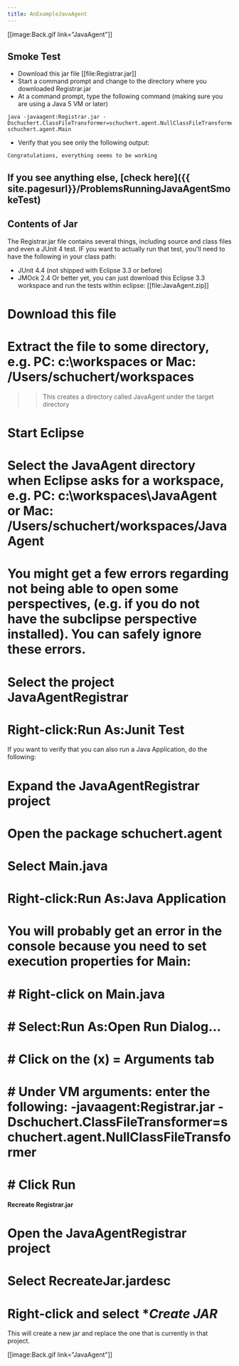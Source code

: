 ```yaml
---
title: AnExampleJavaAgent
---
```

[[image:Back.gif link="JavaAgent"]]
## Smoke Test
* Download this jar file [[file:Registrar.jar]]
* Start a command prompt and change to the directory where you downloaded Registrar.jar
* At a command prompt, type the following command (making sure you are using a Java 5 VM or later)
```terminal
java -javaagent:Registrar.jar -Dschuchert.ClassFileTransformer=schuchert.agent.NullClassFileTransformer schuchert.agent.Main
```
* Verify that you see only the following output:
```terminal
Congratulations, everything seems to be working
```

If you see anything else, [check here]({{ site.pagesurl}}/ProblemsRunningJavaAgentSmokeTest)
----
## Contents of Jar
The Registrar.jar file contains several things, including source and class files and even a JUnit 4 test. IF you want to actually run that test, you'll need to have the following in your class path:
* JUnit 4.4 (not shipped with Eclipse 3.3 or before)
* JMOck 2.4
Or better yet, you can just download this Eclipse 3.3 workspace and run the tests within eclipse: [[file:JavaAgent.zip]]
# Download this file
# Extract the file to some directory, e.g. PC: **c:\workspaces** or Mac: **/Users/schuchert/workspaces**
>> This creates a directory called JavaAgent under the target directory
# Start Eclipse
# Select the JavaAgent directory when Eclipse asks for a workspace, e.g. PC: **c:\workspaces\JavaAgent** or Mac: **/Users/schuchert/workspaces/JavaAgent**
# You might get a few errors regarding not being able to open some perspectives, (e.g. if you do not have the subclipse perspective installed). You can safely ignore these errors.
# Select the project JavaAgentRegistrar
# Right-click:Run As:Junit Test

If you want to verify that you can also run a Java Application, do the following:
# Expand the **JavaAgentRegistrar** project
# Open the package **schuchert.agent**
# Select **Main.java**
# Right-click:Run As:Java Application
# You will probably get an error in the console because you need to set execution properties for Main:
# # Right-click on **Main.java**
# # Select:Run As:Open Run Dialog...
# # Click on the **(x) = Arguments tab**
# # **Under VM arguments:** enter the following: -javaagent:Registrar.jar -Dschuchert.ClassFileTransformer=schuchert.agent.NullClassFileTransformer
# # Click **Run**

**Recreate Registrar.jar**
# Open the **JavaAgentRegistrar** project
# Select **RecreateJar.jardesc**
# Right-click and select **Create JAR*
This will create a new jar and replace the one that is currently in that project.

[[image:Back.gif link="JavaAgent"]]